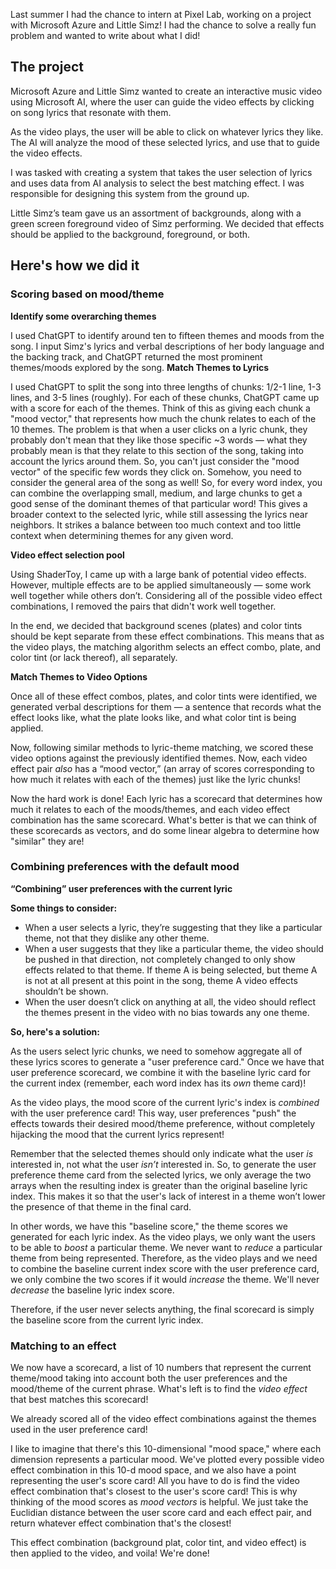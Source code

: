Last summer I had the chance to intern at Pixel Lab, working on a project with Microsoft Azure and Little Simz! 
I had the chance to solve a really fun problem and wanted to write about what I did!

## The project
Microsoft Azure and Little Simz wanted to create an interactive music video using Microsoft AI, where the user can guide the video effects by clicking on song lyrics that resonate with them.

As the video plays, the user will be able to click on whatever lyrics they like. The AI will analyze the mood of these selected lyrics, and use that to guide the video effects.

I was tasked with creating a system that takes the user selection of lyrics and uses data from AI analysis to select the best matching effect.
I was responsible for designing this system from the ground up.

Little Simz’s team gave us an assortment of backgrounds, along with a green screen foreground video of Simz performing. We decided that effects should be applied to the background, foreground, or both.

## Here's how we did it

### Scoring based on mood/theme
**Identify some overarching themes**

I used ChatGPT to identify around ten to fifteen themes and moods from the song. I input Simz's lyrics and verbal descriptions of her body language and the backing track, and ChatGPT returned the most prominent themes/moods explored by the song.
**Match Themes to Lyrics**

I used ChatGPT to split the song into three lengths of chunks: 1/2-1 line, 1-3 lines, and 3-5 lines (roughly). For each of these chunks, ChatGPT came up with a score for each of the themes. Think of this as giving each chunk a "mood vector," that represents how much the chunk relates to each of the 10 themes.
The problem is that when a user clicks on a lyric chunk, they probably don't mean that they like those specific ~3 words — what they probably mean is that they relate to this section of the song, taking into account the lyrics around them. So, you can't just consider the "mood vector" of the specific few words they click on. Somehow, you need to consider the general area of the song as well!
So, for every word index, you can combine the overlapping small, medium, and large chunks to get a good sense of the dominant themes of that particular word! This gives a broader context to the selected lyric, while still assessing the lyrics near neighbors. It strikes a balance between too much context and too little context when determining themes for any given word.

**Video effect selection pool**

Using ShaderToy, I came up with a large bank of potential video effects. However, multiple effects are to be applied simultaneously — some work well together while others don’t. Considering all of the possible video effect combinations, I removed the pairs that didn't work well together.

In the end, we decided that background scenes (plates) and color tints should be kept separate from these effect combinations. This means that as the video plays, the matching algorithm selects an effect combo, plate, and color tint (or lack thereof), all separately. 

**Match Themes to Video Options**

Once all of these effect combos, plates, and color tints were identified, we generated verbal descriptions for them — a sentence that records what the effect looks like, what the plate looks like, and what color tint is being applied. 

Now, following similar methods to lyric-theme matching, we scored these video options against the previously identified themes.
Now, each video effect pair _also_ has a “mood vector,” (an array of scores corresponding to how much it relates with each of the themes) just like the lyric chunks!

Now the hard work is done! Each lyric has a scorecard that determines how much it relates to each of the moods/themes, and each video effect combination has the same scorecard.
What's better is that we can think of these scorecards as vectors, and do some linear algebra to determine how "similar" they are!

### Combining preferences with the default mood
**“Combining” user preferences with the current lyric**

**Some things to consider:**

- When a user selects a lyric, they’re suggesting that they like a particular theme, not that they dislike any other theme.
- When a user suggests that they like a particular theme, the video should be pushed in that direction, not completely changed to only show effects related to that theme. If theme A is being selected, but theme A is not at all present at this point in the song, theme A video effects shouldn’t be shown.
- When the user doesn’t click on anything at all, the video should reflect the themes present in the video with no bias towards any one theme. 

**So, here's a solution:**

As the users select lyric chunks, we need to somehow aggregate all of these lyrics scores to generate a "user preference card."
Once we have that user preference scorecard, we combine it with the baseline lyric card for the current index (remember, each word index has its _own_ theme card)!

As the video plays, the mood score of the current lyric's index is _combined_ with the user preference card! This way, user preferences "push" the effects towards their desired mood/theme preference, without completely hijacking the mood that the current lyrics represent!

Remember that the selected themes should only indicate what the user _is_ interested in, not what the user _isn’t_ interested in. So, to generate the user preference theme card from the selected lyrics, we only average the two arrays when the resulting index is greater than the original baseline lyric index. This makes it so that the user's lack of interest in a theme won’t lower the presence of that theme in the final card. 

In other words, we have this "baseline score," the theme scores we generated for each lyric index. As the video plays, we only want the users to be able to _boost_ a particular theme. We never want to _reduce_ a particular theme from being represented. Therefore, as the video plays and we need to combine the baseline current index score with the user preference card, we only combine the two scores if it would _increase_ the theme. We'll never _decrease_ the baseline lyric index score.

Therefore, if the user never selects anything, the final scorecard is simply the baseline score from the current lyric index.

### Matching to an effect
We now have a scorecard, a list of 10 numbers that represent the current theme/mood taking into account both the user preferences and the mood/theme of the current phrase.
What's left is to find the _video effect_ that best matches this scorecard!

We already scored all of the video effect combinations against the themes used in the user preference card!

I like to imagine that there's this 10-dimensional "mood space," where each dimension represents a particular mood. We've plotted every possible video effect combination in this 10-d mood space, and we also have a point representing the user's score card! All you have to do is find the video effect combination that's closest to the user's score card! This is why thinking of the mood scores as _mood vectors_ is helpful. We just take the Euclidian distance between the user score card and each effect pair, and return whatever effect combination that's the closest!

This effect combination (background plat, color tint, and video effect) is then applied to the video, and voila! We're done!

